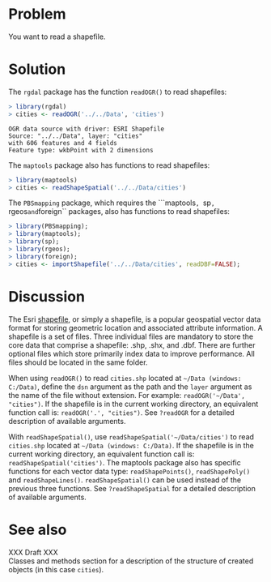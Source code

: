 

# Problem
You want to read a shapefile.

# Solution
The ``rgdal`` package has the function ``readOGR()`` to read shapefiles:

```r
> library(rgdal)
> cities <- readOGR('../../Data', 'cities')
```

```
OGR data source with driver: ESRI Shapefile 
Source: "../../Data", layer: "cities"
with 606 features and 4 fields
Feature type: wkbPoint with 2 dimensions
```
The ``maptools`` package also has functions to read shapefiles:

```r
> library(maptools)
> cities <- readShapeSpatial('../../Data/cities')
```
The ``PBSmapping`` package, which requires the ```maptools``, ``sp``, ``rgeos`` and ``foreign`` packages, also has functions to read shapefiles:

```r
> library(PBSmapping);
> library(maptools);
> library(sp);
> library(rgeos);
> library(foreign);
> cities <- importShapefile('../../Data/cities', readDBF=FALSE);
```


# Discussion
The Esri [shapefile](http://en.wikipedia.org/wiki/Shapefile), or simply a shapefile, is a popular geospatial vector data format for storing geometric location and associated attribute information. A shapefile is a set of files. Three individual files are mandatory to store the core data that comprise a shapefile: .shp, .shx, and .dbf. There are further optional files which store primarily index data to improve performance. All files should be located in the same folder.  

When using ``readOGR()`` to read ``cities.shp`` located at ``~/Data (windows: C:/Data)``, define the ``dsn`` argument as the path and the ``layer`` argument as the name of the file without extension. For example: ``readOGR('~/Data', "cities")``. If the shapefile is in the current working directory, an equivalent function call is: ``readOGR('.', "cities")``. See ``?readOGR`` for a detailed description of available arguments.  

With ``readShapeSpatial()``, use ``readShapeSpatial('~/Data/cities')`` to read ``cities.shp`` located at ``~/Data (windows: C:/Data)``. If the shapefile is in the current working directory, an equivalent function call is: ``readShapeSpatial('cities')``. The maptools package also has specific functions for each vector data type: ``readShapePoints()``, ``readShapePoly()`` and ``readShapeLines()``. ``readShapeSpatial()`` can be used instead of the previous three functions. See ``?readShapeSpatial`` for a detailed description of available arguments.  

# See also
XXX Draft XXX  
Classes and methods section for a description of the structure of created objects (in this case ``cities``).   













